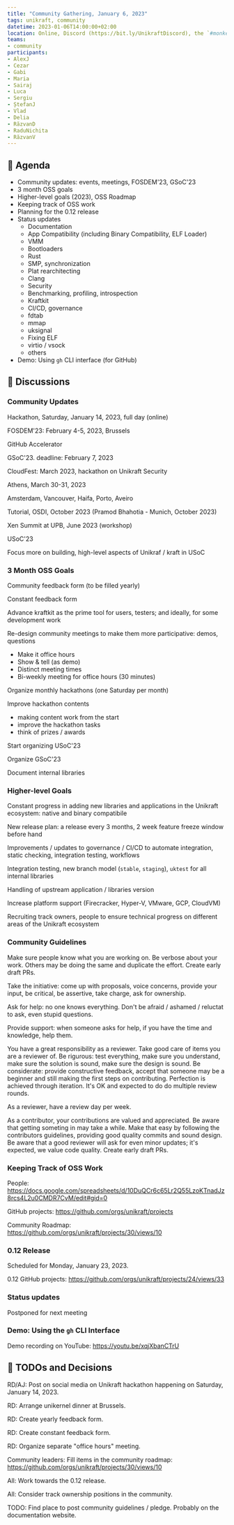```yaml
---
title: "Community Gathering, January 6, 2023"
tags: unikraft, community
datetime: 2023-01-06T14:00:00+02:00
location: Online, Discord (https://bit.ly/UnikraftDiscord), the `#monkey-business` voice channel
teams:
- community
participants:
- AlexJ
- Cezar
- Gabi
- Maria
- Sairaj
- Luca
- Sergiu
- ȘtefanJ
- Vlad
- Delia
- RăzvanD
- RaduNichita
- RăzvanV
---
```


## :dart: Agenda

- Community updates: events, meetings, FOSDEM'23, GSoC'23
- 3 month OSS goals
- Higher-level goals (2023), OSS Roadmap
- Keeping track of OSS work
- Planning for the 0.12 release
- Status updates
   - Documentation
   - App Compatibility (including Binary Compatibility, ELF Loader)
   - VMM
   - Bootloaders
   - Rust
   - SMP, synchronization
   - Plat rearchitecting
   - Clang
   - Security
   - Benchmarking, profiling, introspection
   - Kraftkit
   - CI/CD, governance
   - fdtab
   - mmap
   - uksignal
   - Fixing ELF
   - virtio / vsock
   - others
- Demo: Using `gh` CLI interface (for GitHub)

## :closed_book: Discussions

### Community Updates

Hackathon, Saturday, January 14, 2023, full day (online)

FOSDEM'23: February 4-5, 2023, Brussels

GitHub Accelerator

GSoC'23. deadline: February 7, 2023

CloudFest: March 2023, hackathon on Unikraft Security

Athens, March 30-31, 2023

Amsterdam, Vancouver, Haifa, Porto, Aveiro

Tutorial, OSDI, October 2023 (Pramod Bhahotia - Munich, October 2023)

Xen Summit at UPB, June 2023 (workshop)

USoC'23

Focus more on building, high-level aspects of Unikraf / kraft in USoC

### 3 Month OSS Goals

Community feedback form (to be filled yearly)

Constant feedback form

Advance kraftkit as the prime tool for users, testers;
and ideally, for some development work

Re-design community meetings to make them more participative: demos, questions
  - Make it office hours
  - Show & tell (as demo)
  - Distinct meeting times
  - Bi-weekly meeting for office hours (30 minutes)

Organize monthly hackathons (one Saturday per month)

Improve hackathon contents
  - making content work from the start
  - improve the hackathon tasks
  - think of prizes / awards

Start organizing USoC'23

Organize GSoC'23

Document internal libraries

### Higher-level Goals

Constant progress in adding new libraries and applications in the Unikraft ecosystem: native and binary compatibile

New release plan: a release every 3 months, 2 week feature freeze window before hand

Improvements / updates to governance / CI/CD to automate integration, static checking, integration testing, workflows

Integration testing, new branch model (`stable`, `staging`), `uktest` for all internal libraries

Handling of upstream application / libraries version

Increase platform support (Firecracker, Hyper-V, VMware, GCP, CloudVM)

Recruiting track owners, people to ensure technical progress on different areas of the Unikraft ecosystem

### Community Guidelines

Make sure people know what you are working on.
Be verbose about your work.
Others may be doing the same and duplicate the effort.
Create early draft PRs.

Take the initiative: come up with proposals, voice concerns, provide your input, be critical, be assertive, take charge, ask for ownership.

Ask for help: no one knows everything.
Don't be afraid / ashamed / reluctat to ask, even stupid questions.

Provide support: when someone asks for help, if you have the time and knowledge, help them.

You have a great responsibility as a reviewer.
Take good care of items you are a reviewer of.
Be rigurous: test everything, make sure you understand, make sure the solution is sound, make sure the design is sound.
Be considerate: provide constructive feedback, accept that someone may be a beginner and still making the first steps on contributing.
Perfection is achieved through iteration.
It's OK and expected to do do multiple review rounds.

As a reviewer, have a review day per week.

As a contributor, your contributions are valued and appreciated.
Be aware that getting someting in may take a while.
Make that easy by following the contributors guidelines, providing good quality commits and sound design.
Be aware that a good reviewer will ask for even minor updates; it's expected, we value code quality.
Create early draft PRs.

### Keeping Track of OSS Work

People: https://docs.google.com/spreadsheets/d/10DuQCr6c65Lr2Q55LzoKTnadJz8rcs4L2u0CMDR7CvM/edit#gid=0

GitHub projects: https://github.com/orgs/unikraft/projects

Community Roadmap: https://github.com/orgs/unikraft/projects/30/views/10

### 0.12 Release

Scheduled for Monday, January 23, 2023.

0.12 GitHub projects: https://github.com/orgs/unikraft/projects/24/views/33

### Status updates

Postponed for next meeting

### Demo: Using the `gh` CLI Interface

Demo recording on YouTube: https://youtu.be/xqjXbanCTrU

## :wrench: TODOs and Decisions

RD/AJ: Post on social media on Unikraft hackathon happening on Saturday, January 14, 2023.

RD: Arrange unikernel dinner at Brussels.

RD: Create yearly feedback form.

RD: Create constant feedback form.

RD: Organize separate "office hours" meeting.

Community leaders: Fill items in the community roadmap: https://github.com/orgs/unikraft/projects/30/views/10

All: Work towards the 0.12 release.

All: Consider track ownership positions in the community.

TODO: Find place to post community guidelines / pledge.
Probably on the documentation website.
